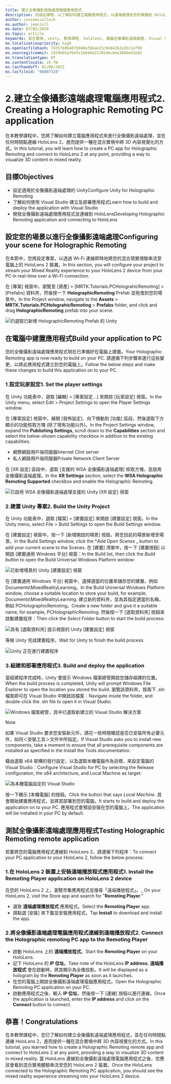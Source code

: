 ```yaml
---
title: 建立全像攝影遠端處理電腦應用程式
description: 完成此課程，以了解如何建立電腦應用程式，以遠端處理從您的電腦到 HoloLens 2 的混合實境體驗。
author: jessemcculloch
ms.author: jemccull
ms.date: 07/01/2020
ms.topic: article
keywords: 混合實境, unity, 教學課程, hololens, 電腦全像攝影遠端處理, Visual Studio
ms.localizationpriority: high
ms.openlocfilehash: fd357b0b487b948afb6ae15c9e84362e2bc1ef90
ms.sourcegitcommit: 2329db5a76dfe1b844e21291dbc8ee3888ed1b81
ms.translationtype: HT
ms.contentlocale: zh-TW
ms.lasthandoff: 01/08/2021
ms.locfileid: "98007328"
---
```

# <a name="2-creating-a-holographic-remoting-pc-application"></a><span data-ttu-id="15c0b-104">2.建立全像攝影遠端處理電腦應用程式</span><span class="sxs-lookup"><span data-stu-id="15c0b-104">2. Creating a Holographic Remoting PC application</span></span>

<span data-ttu-id="15c0b-105">在本教學課程中，您將了解如何建立電腦應用程式來進行全像攝影遠端處理，並在任何時間點連線 HoloLens 2，進而提供一種在混合實境中將 3D 內容視覺化的方式。</span><span class="sxs-lookup"><span data-stu-id="15c0b-105">In this tutorial, you will learn how to create a PC app for Holographic Remoting and connect to HoloLens 2 at any point, providing a way to visualize 3D content in mixed reality.</span></span>

## <a name="objectives"></a><span data-ttu-id="15c0b-106">目標</span><span class="sxs-lookup"><span data-stu-id="15c0b-106">Objectives</span></span>

* <span data-ttu-id="15c0b-107">設定適用於全像攝影遠端處理的 Unity</span><span class="sxs-lookup"><span data-stu-id="15c0b-107">Configure Unity for Holographic Remoting</span></span>
* <span data-ttu-id="15c0b-108">了解如何使用 Visual Studio 建立及部署應用程式</span><span class="sxs-lookup"><span data-stu-id="15c0b-108">Learn how to build and deploy the application with Visual Studio</span></span>
* <span data-ttu-id="15c0b-109">開發全像攝影遠端處理應用程式並連線到 HoloLens</span><span class="sxs-lookup"><span data-stu-id="15c0b-109">Developing Holographic Remoting application and connecting to HoloLens</span></span>

## <a name="configuring-your-scene-for-holographic-remoting"></a><span data-ttu-id="15c0b-110">設定您的場景以進行全像攝影遠端處理</span><span class="sxs-lookup"><span data-stu-id="15c0b-110">Configuring your scene for Holographic Remoting</span></span>

<span data-ttu-id="15c0b-111">在本節中，您將設定專案，以透過 Wi-Fi 連線即時地將您的混合現實境驗串流至電腦上的 HoloLens 2 裝置。</span><span class="sxs-lookup"><span data-stu-id="15c0b-111">In this section, you will configure your project to stream your Mixed Reality experience to your HoloLens 2 device from your PC in real-time over a Wi-Fi connection.</span></span>

<span data-ttu-id="15c0b-112">在 [專案] 視窗中，瀏覽至 [資產] > [MRTK.Tutorials.PCHolograhicRemoting] > [Prefabs] 資料夾，然後按一下 **HolographicRemoting** Prefab 並拖曳到您的場景中。</span><span class="sxs-lookup"><span data-stu-id="15c0b-112">In the Project window, navigate to the **Assets** > **MRTK.Tutorials.PCHolograhicRemoting** > **Prefabs** folder, and click and drag **HolographicRemoting** prefab into your scene.</span></span>

![仍選取已新增 HolographicRemoting Prefab 的 Unity](images/mrlearning-pc-holographic-remoting/Tutorial2-Section1-Step1-1.png)

## <a name="build-your-application-to-pc"></a><span data-ttu-id="15c0b-114">在電腦中建置應用程式</span><span class="sxs-lookup"><span data-stu-id="15c0b-114">Build your application to PC</span></span>

<span data-ttu-id="15c0b-115">您的全像攝影遠端處理應用程式現在已準備好在電腦上建置。</span><span class="sxs-lookup"><span data-stu-id="15c0b-115">Your Holographic Remoting app is now ready to build on your PC.</span></span> <span data-ttu-id="15c0b-116">請遵循下列步驟來進行這些變更，以將此應用程式建立到您的電腦上。</span><span class="sxs-lookup"><span data-stu-id="15c0b-116">Follow the below steps and make these changes to build this application on to your PC.</span></span>

### <a name="1-set-the-player-settings"></a><span data-ttu-id="15c0b-117">1.設定玩家設定</span><span class="sxs-lookup"><span data-stu-id="15c0b-117">1. Set the player settings</span></span>

<span data-ttu-id="15c0b-118">在 Unity 功能表中，選取 [編輯] > [專案設定...] 來開啟 [玩家設定] 視窗。</span><span class="sxs-lookup"><span data-stu-id="15c0b-118">In the Unity menu, select Edit > Project Settings to open the Player Settings window.</span></span>

<span data-ttu-id="15c0b-119">在 [專案設定] 視窗中，展開 [發佈設定]、向下捲動到 [功能] 區段，然後選取下方顯示的功能核取方塊 (除了現有功能以外)。</span><span class="sxs-lookup"><span data-stu-id="15c0b-119">In the Project Settings window, expand the **Publishing Settings**, scroll down to the **Capabilities** section and select the below-shown capability checkbox in addition to the existing capabilities.</span></span>

* <span data-ttu-id="15c0b-120">網際網路用戶端伺服器</span><span class="sxs-lookup"><span data-stu-id="15c0b-120">Internet Clint server</span></span>
* <span data-ttu-id="15c0b-121">私人網路用戶端伺服器</span><span class="sxs-lookup"><span data-stu-id="15c0b-121">Private Network Client Server</span></span>

<span data-ttu-id="15c0b-122">在 [XR 設定] 區段中，選取 [支援的 WSA 全像攝影遠端處理] 核取方塊，並啟用全像攝影遠端處理。</span><span class="sxs-lookup"><span data-stu-id="15c0b-122">In the **XR Settings** section, select the **WSA Holographic Remoting Supported** checkbox and enable the Holographic Remoting.</span></span>

![已啟用 WSA 全像攝影遠端處理支援的 Unity [XR 設定] 視窗](images/mrlearning-pc-holographic-remoting/Tutorial2-Section2-Step1-1.png)

### <a name="2-build-the-unity-project"></a><span data-ttu-id="15c0b-124">2.建置 Unity 專案</span><span class="sxs-lookup"><span data-stu-id="15c0b-124">2. Build the Unity Project</span></span>

<span data-ttu-id="15c0b-125">在 Unity 功能表中，選取 [檔案] > [建置設定] 來開啟 [建置設定] 視窗。</span><span class="sxs-lookup"><span data-stu-id="15c0b-125">In the Unity menu, select File > Build Settings to open the Build Settings window.</span></span>

<span data-ttu-id="15c0b-126">在 [建置設定] 視窗中，按一下 [新增開啟的場景] 按鈕，將您目前的場景新增至場景。</span><span class="sxs-lookup"><span data-stu-id="15c0b-126">In the Build Settings window, click the \**_Add Open Scenes_* _ button to add your current scene to the Scenes.</span></span> <span data-ttu-id="15c0b-127">在 [建置] 清單中，按一下 [建置按鈕] 以開啟 [建置通用 Windows 平台] 視窗：</span><span class="sxs-lookup"><span data-stu-id="15c0b-127">In the Build list, then click the _*_Build button_*_ to open the Build Universal Windows Platform window:</span></span>

![已新增場景的 Unity [建置設定] 視窗](images/mrlearning-pc-holographic-remoting/Tutorial2-Section2-Step2-1.png)

<span data-ttu-id="15c0b-129">在 [建置通用 Windows 平台] 視窗中，選擇適當的位置來儲存您的建置，例如 Documents\MixedRealityLearning。</span><span class="sxs-lookup"><span data-stu-id="15c0b-129">In the Build Universal Windows Platform window, choose a suitable location to store your build, for example, Documents\MixedRealityLearning.</span></span> <span data-ttu-id="15c0b-130">建立新的資料夾，並為其指定適當的名稱，例如 PCHolographicRemoting。</span><span class="sxs-lookup"><span data-stu-id="15c0b-130">Create a new folder and give it a suitable name, for example, PCHolographicRemoting.</span></span> <span data-ttu-id="15c0b-131">然後按一下 [選取資料夾] 按鈕來啟動建置程序：</span><span class="sxs-lookup"><span data-stu-id="15c0b-131">Then click the _*_Select Folder_*_ button to start the build process:</span></span>

![具有 [選取資料夾] 提示視窗的 Unity [建置設定] 視窗](images/mrlearning-pc-holographic-remoting/Tutorial2-Section2-Step2-2.png)

<span data-ttu-id="15c0b-133">等候 Unity 完成建置程序。</span><span class="sxs-lookup"><span data-stu-id="15c0b-133">Wait for Unity to finish the build process.</span></span>

![Unity 正在進行建置程序](images/mrlearning-pc-holographic-remoting/Tutorial2-Section2-Step2-3.png)

### <a name="3-build-and-deploy-the-application"></a><span data-ttu-id="15c0b-135">3.組建和部署應用程式</span><span class="sxs-lookup"><span data-stu-id="15c0b-135">3. Build and deploy the application</span></span>

<span data-ttu-id="15c0b-136">當組建程序完成時，Unity 會提示 Windows 檔案總管開啟您儲存組建的位置。</span><span class="sxs-lookup"><span data-stu-id="15c0b-136">When the build process is completed, Unity will prompt Windows File Explorer to open the location you stored the build.</span></span> <span data-ttu-id="15c0b-137">瀏覽該資料夾，按兩下 .sln 檔案即可在 Visual Studio 中開啟該檔案：</span><span class="sxs-lookup"><span data-stu-id="15c0b-137">Navigate inside the folder, and double-click the .sln file to open it in Visual Studio:</span></span>

![Windows 檔案總管，其中已選取新建立的 Visual Studio 解決方案](images/mrlearning-pc-holographic-remoting/Tutorial2-Section2-Step3-1.png)

> [!NOTE]
> <span data-ttu-id="15c0b-139">如果 Visual Studio 要求您安裝新元件，請花一些時間確認是否已安裝所有必要元件，如同＜安裝工具＞文件中所指定。</span><span class="sxs-lookup"><span data-stu-id="15c0b-139">If Visual Studio asks you to install new components, take a moment to ensure that all prerequisite components are installed as specified in the Install the Tools documentation.</span></span>

<span data-ttu-id="15c0b-140">藉由選取 x64 架構的發行設定，以及選取本機電腦作為目標，來設定電腦的 Visual Studio：</span><span class="sxs-lookup"><span data-stu-id="15c0b-140">Configure Visual Studio for PC by selecting the Release configuration, the x64 architecture, and Local Machine as target:</span></span>

![為本機電腦設定的 Visual Studio](images/mrlearning-pc-holographic-remoting/Tutorial2-Section2-Step3-2.png)

<span data-ttu-id="15c0b-142">按一下顯示 [本機電腦] 的按鈕。</span><span class="sxs-lookup"><span data-stu-id="15c0b-142">Click the button that says _*_Local Machine_*_.</span></span> <span data-ttu-id="15c0b-143">其會開始建置應用程式，並將其部署到您的電腦。</span><span class="sxs-lookup"><span data-stu-id="15c0b-143">It starts to build and deploy the application on to your PC.</span></span> <span data-ttu-id="15c0b-144">應用程式會預設安裝在您的電腦上。</span><span class="sxs-lookup"><span data-stu-id="15c0b-144">The application will be installed in your PC by default.</span></span>

## <a name="testing-holographic-remoting-remote-application"></a><span data-ttu-id="15c0b-145">測試全像攝影遠端處理應用程式</span><span class="sxs-lookup"><span data-stu-id="15c0b-145">Testing Holographic Remoting remote application</span></span>

<span data-ttu-id="15c0b-146">若要將您的電腦應用程式連線到 HoloLens 2，請遵循下列程序：</span><span class="sxs-lookup"><span data-stu-id="15c0b-146">To connect your PC application to your HoloLens 2, follow the below process:</span></span>

### <a name="1-install-the-remoting-player-application-on-hololens-2-device"></a><span data-ttu-id="15c0b-147">1.在 HoloLens 2 裝置上安裝遠端播放程式應用程式</span><span class="sxs-lookup"><span data-stu-id="15c0b-147">1. Install the Remoting Player application on HoloLens 2 device</span></span>

<span data-ttu-id="15c0b-148">在您的 HoloLens 2 上，瀏覽市集應用程式並搜尋「遠端播放程式」。</span><span class="sxs-lookup"><span data-stu-id="15c0b-148">_ On your HoloLens 2, visit the Store app and search for "**Remoting Player**."</span></span>
* <span data-ttu-id="15c0b-149">選取 **遠端處理播放程式** 應用程式。</span><span class="sxs-lookup"><span data-stu-id="15c0b-149">Select the **Remoting Player** app.</span></span>
* <span data-ttu-id="15c0b-150">請點選 [安裝] 來下載並安裝應用程式。</span><span class="sxs-lookup"><span data-stu-id="15c0b-150">Tap **Install** to download and install the app.</span></span>

### <a name="2-connect-the-holographic-remoting-pc-app-to-the-remoting-player"></a><span data-ttu-id="15c0b-151">2.將全像攝影遠端處理電腦應用程式連線到遠端播放程式</span><span class="sxs-lookup"><span data-stu-id="15c0b-151">2. Connect the Holographic remoting PC app to the Remoting Player</span></span>

* <span data-ttu-id="15c0b-152">啟動 HoloLens 上的 **遠端播放程式**。</span><span class="sxs-lookup"><span data-stu-id="15c0b-152">Start the **Remoting Player** on your HoloLens.</span></span>
* <span data-ttu-id="15c0b-153">記下 HoloLens 的 **IP 位址**。</span><span class="sxs-lookup"><span data-stu-id="15c0b-153">Take note of the HoloLens **IP address**.</span></span> <span data-ttu-id="15c0b-154">**遠端播放程式** 會在啟動時，將其顯示為全像投影。</span><span class="sxs-lookup"><span data-stu-id="15c0b-154">It will be displayed as a hologram by the **Remoting Player** as soon as it launches.</span></span>
* <span data-ttu-id="15c0b-155">在您的電腦上開啟全像攝影遠端處理電腦應用程式。</span><span class="sxs-lookup"><span data-stu-id="15c0b-155">Open the Holographic Remoting PC application on your PC.</span></span>
* <span data-ttu-id="15c0b-156">啟動應用程式之後，輸入 **IP 位址**，然後按一下 [連線] 按鈕以進行連線。</span><span class="sxs-lookup"><span data-stu-id="15c0b-156">Once the application is launched, enter the **IP address** and click on the **Connect**  button to connect.</span></span>

## <a name="congratulations"></a><span data-ttu-id="15c0b-157">恭喜！</span><span class="sxs-lookup"><span data-stu-id="15c0b-157">Congratulations</span></span>

<span data-ttu-id="15c0b-158">在本教學課程中，您已了解如何建立全像攝影遠端處理應用程式，並在任何時間點連線 HoloLens 2，進而提供一種在混合實境中將 3D 內容視覺化的方式。</span><span class="sxs-lookup"><span data-stu-id="15c0b-158">In this tutorial, you learned how to create a Holographic Remoting remote app and connect to HoloLens 2 at any point, providing a way to visualize 3D content in mixed reality.</span></span> <span data-ttu-id="15c0b-159">當 HoloLens 連線到全像攝影遠端處理電腦應用程式之後，您應該會看到混合實境體驗串流至您的 HoloLens 2 裝置。</span><span class="sxs-lookup"><span data-stu-id="15c0b-159">Once the HoloLens connected to the Holographic Remoting PC application, you should see the mixed reality experience streaming into your HoloLens 2 device.</span></span>
